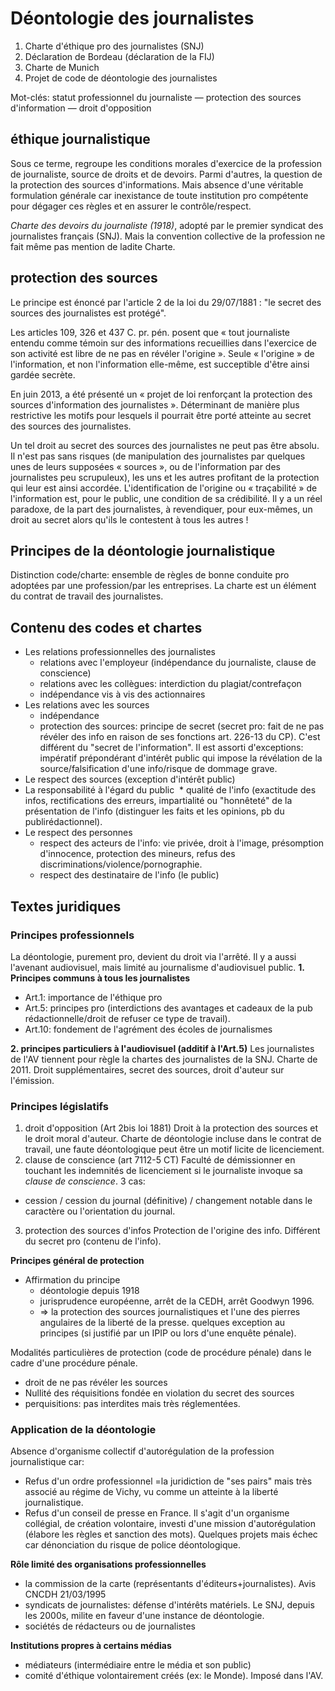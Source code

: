 # Déontologie des journalistes

1. Charte d'éthique pro des journalistes \(SNJ\)
2. Déclaration de Bordeau \(déclaration de la FIJ\)
3. Charte de Munich
4. Projet de code de déontologie des journalistes

Mot-clés: statut professionnel du journaliste — protection des sources d'information — droit d'opposition

## éthique journalistique

Sous ce terme, regroupe les conditions morales d'exercice de la profession de journaliste, source de droits et de devoirs. Parmi d'autres, la question de la protection des sources d'informations. Mais absence d'une véritable formulation générale car inexistance de toute institution pro compétente pour dégager ces règles et en assurer le contrôle/respect.

_Charte des devoirs du journaliste \(1918\)_, adopté par le premier syndicat des journalistes français \(SNJ\). Mais la convention collective de la profession ne fait même pas mention de ladite Charte.

## protection des sources

Le principe est énoncé par l'article 2 de la loi du 29/07/1881 : "le secret des sources des journalistes est protégé".

Les articles 109, 326 et 437 C. pr. pén. posent que « tout journaliste entendu comme témoin sur des informations recueillies dans l'exercice de son activité est libre de ne pas en révéler l'origine ». Seule « l'origine » de l'information, et non l'information elle-même, est succeptible d'être ainsi gardée secrète.

En juin 2013, a été présenté un « projet de loi renforçant la protection des sources d'information des journalistes ». Déterminant de manière plus restrictive les motifs pour lesquels il pourrait être porté atteinte au secret des sources des journalistes.

Un tel droit au secret des sources des journalistes ne peut pas être absolu. Il n'est pas sans risques \(de manipulation des journalistes par quelques unes de leurs supposées « sources », ou de l'information par des journalistes peu scrupuleux\), les uns et les autres profitant de la protection qui leur est ainsi accordée. L'identification de l'origine ou « traçabilité » de l'information est, pour le public, une condition de sa crédibilité. Il y a un réel paradoxe, de la part des journalistes, à revendiquer, pour eux-mêmes, un droit au secret alors qu'ils le contestent à tous les autres !

## Principes de la déontologie journalistique

Distinction code/charte: ensemble de règles de bonne conduite pro adoptées par une profession/par les entreprises. La charte est un élément du contrat de travail des journalistes.

## Contenu des codes et chartes

- Les relations professionnelles des journalistes
  * relations avec l'employeur (indépendance du journaliste, clause de conscience)
  * relations avec les collègues: interdiction du plagiat/contrefaçon
  * indépendance vis à vis des actionnaires
- Les relations avec les sources
  * indépendance
  * protection des sources: principe de secret (secret pro: fait de ne pas révéler des info en raison de ses fonctions art. 226-13 du CP). C'est différent du "secret de l'information". Il est assorti d'exceptions: impératif prépondérant d'intérêt public qui impose la révélation de la source/falsification d'une info/risque de dommage grave.
- Le respect des sources (exception d'intérêt public)
- La responsabilité à l'égard du public
  * qualité de l'info (exactitude des infos, rectifications des erreurs, impartialité ou "honnêteté" de la présentation de l'info (distinguer les faits et les opinions, pb du publirédactionnel).
- Le respect des personnes
  * respect des acteurs de l'info: vie privée, droit à l'image, présomption d'innocence, protection des mineurs, refus des discriminations/violence/pornographie.
  * respect des destinataire de l'info (le public)
 
## Textes juridiques

### Principes professionnels

La déontologie, purement pro, devient du droit via l'arrêté. Il y a aussi l'avenant audiovisuel, mais limité au journalisme d'audiovisuel public.
**1. Principes communs à tous les journalistes**
- Art.1: importance de l'éthique pro
- Art.5: principes pro (interdictions des avantages et cadeaux de la pub rédactionnelle/droit de refuser ce type de travail).
- Art.10: fondement de l'agrément des écoles de journalismes

**2. principes particuliers à l'audiovisuel (additif à l'Art.5)**
Les journalistes de l'AV tiennent pour règle la chartes des journalistes de la SNJ. Charte de 2011.
Droit supplémentaires, secret des sources, droit d'auteur sur l'émission.

### Principes législatifs
1. droit d'opposition (Art 2bis loi 1881)
Droit à la protection des sources et le droit moral d'auteur. Charte de déontologie incluse dans le contrat de travail, une faute déontologique peut être un motif licite de licenciement.
2. clause de conscience (art 7112-5 CT)
Faculté de démissionner en touchant les indemnités de licenciement si le journaliste invoque sa *clause de conscience*. 3 cas:
- cession / cession du journal (définitive) / changement notable dans le caractère ou l'orientation du journal.
3. protection des sources d'infos
Protection de l'origine des info. Différent du secret pro (contenu de l'info).

**Principes général de protection**  
- Affirmation du principe
  * déontologie depuis 1918
  * jurisprudence européenne, arrêt de la CEDH, arrêt Goodwyn 1996.
  * => la protection des sources journalistiques et l'une des pierres angulaires de la liberté de la presse.
quelques exception au principes (si justifié par un IPIP ou lors d'une enquête pénale).  

Modalités particulières de protection (code de procédure pénale) dans le cadre d'une procédure pénale.
- droit de ne pas révéler les sources
- Nullité des réquisitions fondée en violation du secret des sources
- perquisitions: pas interdites mais très réglementées.

### Application de la déontologie

Absence d'organisme collectif d'autorégulation de la profession journalistique car:
- Refus d'un ordre professionnel =la juridiction de "ses pairs" mais très associé au régime de Vichy, vu comme un atteinte à la liberté journalistique.
- Refus d'un conseil de presse en France. Il s'agit d'un organisme collégial, de création volontaire, investi d'une mission d'autorégulation (élabore les règles et sanction des mots). Quelques projets mais échec car dénonciation du risque de police déontologique.

**Rôle limité des organisations professionnelles**  
- la commission de la carte (représentants d'éditeurs+journalistes). Avis CNCDH 21/03/1995
- syndicats de journalistes: défense d'intérêts matériels. Le SNJ, depuis les 2000s, milite en faveur d'une instance de déontologie.
- sociétés de rédacteurs ou de journalistes

**Institutions propres à certains médias**  
- médiateurs (intermédiaire entre le média et son public)
- comité d'éthique volontairement créés (ex: le Monde). Imposé dans l'AV.
